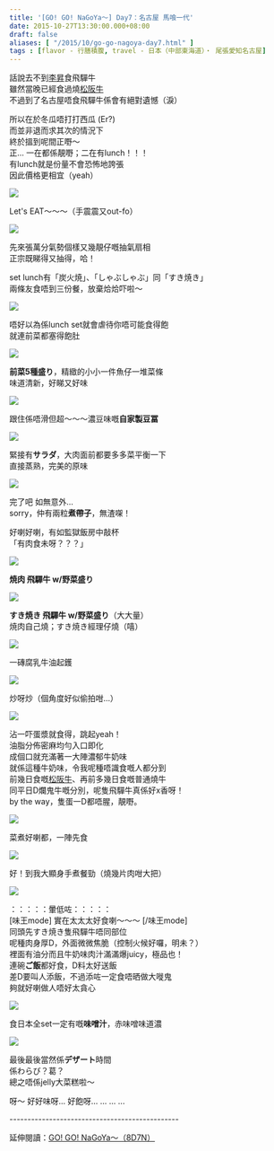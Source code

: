 ```yaml
---
title: '[GO! GO! NaGoYa～] Day7：名古屋 馬喰一代'
date: 2015-10-27T13:30:00.000+08:00
draft: false
aliases: [ "/2015/10/go-go-nagoya-day7.html" ]
tags : [flavor - 行膳積腹, travel - 日本（中部東海道）・ 尾張愛知名古屋]
---
```


話說去不到[李昇](http://www.shoya.com/)食飛驒牛  
雖然當晚已經食過燒[松阪牛](https://hidie.net/nagoya5i/)  
不過到了名古屋唔食飛驒牛係會有絕對遺憾（淚）  
  
所以在於冬瓜唔打打西瓜 (Er?)  
而並非退而求其次的情況下  
終於搵到呢間正嘢～  
正... 一在都係靚嘢；二在有lunch！！！  
有lunch就是份量不會恐怖地誇張  
因此價格更相宜（yeah）  

![](/images/nagoya7a.jpg)

Let's EAT～～～（手震震又out-fo）  

![](/images/nagoya7a1.jpg)

先來張萬分氣勢個樣又幾靚仔嘅抽氣扇相  
正宗既睇得又抽得，哈！  
  
set lunch有「炭火焼」、「しゃぶしゃぶ」同「すき焼き」  
兩條友食唔到三份餐，放棄烚烚吓啦～  

![](/images/nagoya7a2.jpg)

唔好以為係lunch set就會虐待你唔可能食得飽  
就連前菜都塞得飽肚  

![](/images/nagoya7a3.jpg)

**前菜5種盛り**，精緻的小小一件魚仔一堆菜條  
味道清新，好睇又好味  

![](/images/nagoya7a4.jpg)

跟住係唔滑但超～～～濃豆味嘅**自家製豆冨**  

![](/images/nagoya7a5.jpg)

緊接有**サラダ**，大肉面前都要多多菜平衡一下  
直接蒸熟，完美的原味  

![](/images/nagoya7a6.jpg)

完了吧 如無意外...  
sorry，仲有兩粒**煮帶子**，無渣㗎！  
  
好喇好喇，有如監獄飯房中敲杯  
「有肉食未呀？？？」  

![](/images/nagoya7a7.jpg)

**焼肉 飛驒牛 w/野菜盛り**  

![](/images/nagoya7a8.jpg)

**すき焼き 飛驒牛 w/野菜盛り**（大大量）    
焼肉自己燒；すき焼き經理仔燒（嘻）  

![](/images/nagoya7a9.jpg)

一磚腐乳牛油起鑊  

![](/images/nagoya7a10.jpg)

炒呀炒（個角度好似偷拍咁...）  

![](/images/nagoya7a11.jpg)

沾一吓蛋漿就食得，跳起yeah！  
油脂分佈密麻均勻入口即化  
成個口就充滿著一大陣濃郁牛奶味  
就係這種牛奶味，令我呢種唔識食嘅人都分到  
前幾日食嘅[松阪牛](https://hidie.net/nagoya5i/)、再前多幾日食嘅普通燒牛  
同平日D爛鬼牛嘅分別，呢隻飛驒牛真係好x香呀！  
by the way，隻蛋一D都唔腥，靚嘢。  

![](/images/nagoya7a12.jpg)

菜煮好喇都，一陣先食  

![](/images/nagoya7a13.jpg)

好！到我大顯身手煮餐勁（燒幾片肉咁大把）  

![](/images/nagoya7a14.jpg)

：：：：：暈低咗：：：：：  
\[味王mode\] 實在太太太好食喇～～～ \[/味王mode\]  
同頭先すき焼き隻飛驒牛唔同部位  
呢種肉身厚D，外面微微焦脆（控制火候好囉，明未？）  
裡面有油分而且牛奶味肉汁滿滿爆juicy，極品也！  
連碗**ご飯**都好食，D料太好送飯  
差D要叫人添飯，不過添咗一定食唔晒做大嘥鬼  
夠就好喇做人唔好太貪心  

![](/images/nagoya7a15.jpg)

食日本全set一定有嘅**味噌汁**，赤味噌味道濃  

![](/images/nagoya7a16.jpg)

最後最後當然係**デザート**時間  
係わらび？葛？  
總之唔係jelly大菜糕啦～  
  
呀～ 好好味呀... 好飽呀... ... ... ...  
  
\-----------------------------------------------  
  
延伸閱讀：[GO! GO! NaGoYa～（8D7N）](https://hidie.net/nagoya8d7n/)

